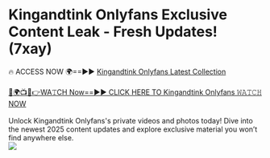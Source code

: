 # Kingandtink Onlyfans Exclusive Content Leak - Fresh Updates! (7xay)

🔥 ACCESS NOW 🌍==►► <a href="https://tinyurl.com/kvy9nzfs" rel="nofollow">Kingandtink Onlyfans Latest Collection</a>
<br><br>
[🔴🌍📺📱👉WA𝚃CH Now==►► CLICK HERE TO Kingandtink Onlyfans 𝚆𝙰𝚃𝙲𝙷 NOW](https://tinyurl.com/kvy9nzfs)
<br><br>
Unlock Kingandtink Onlyfans's private videos and photos today! Dive into the newest 2025 content updates and explore exclusive material you won’t find anywhere else.
<br>
<a href="https://tinyurl.com/kvy9nzfs" rel="nofollow" data-target="animated-image.originalLink"><img src="https://camo.githubusercontent.com/8a4f000d20f83aca3bf7ec5f350d767afa0574a8a352519fd8cfa583a6f93a33/68747470733a2f2f692e696d6775722e636f6d2f644a486b345a712e676966" data-canonical-src="https://i.imgur.com/dJHk4Zq.gif" style="max-width: 100%; display: inline-block;" data-target="animated-image.originalImage"></a>
<br>
